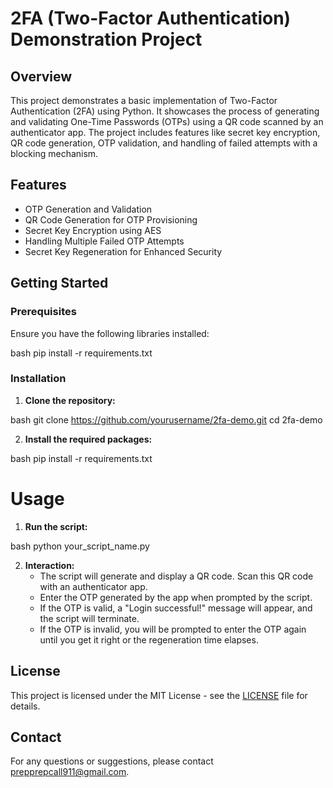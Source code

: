# 2FA (Two-Factor Authentication) Demonstration Project

## Overview

This project demonstrates a basic implementation of Two-Factor Authentication (2FA) using Python. It showcases the process of generating and validating One-Time Passwords (OTPs) using a QR code scanned by an authenticator app. The project includes features like secret key encryption, QR code generation, OTP validation, and handling of failed attempts with a blocking mechanism.

## Features

- OTP Generation and Validation
- QR Code Generation for OTP Provisioning
- Secret Key Encryption using AES
- Handling Multiple Failed OTP Attempts
- Secret Key Regeneration for Enhanced Security

## Getting Started

### Prerequisites

Ensure you have the following libraries installed:

bash
pip install -r requirements.txt


### Installation

1. **Clone the repository:**

bash
git clone https://github.com/yourusername/2fa-demo.git
cd 2fa-demo


2. **Install the required packages:**

bash
pip install -r requirements.txt


# Usage

1. **Run the script:**

bash
python your_script_name.py


2. **Interaction:**
    - The script will generate and display a QR code. Scan this QR code with an authenticator app.
    - Enter the OTP generated by the app when prompted by the script.
    - If the OTP is valid, a "Login successful!" message will appear, and the script will terminate.
    - If the OTP is invalid, you will be prompted to enter the OTP again until you get it right or the regeneration time elapses.

## License

This project is licensed under the MIT License - see the [LICENSE](LICENSE) file for details.

## Contact

For any questions or suggestions, please contact prepprepcall911@gmail.com.
